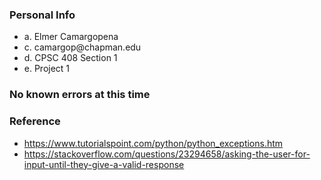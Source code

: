 ### Personal Info
<ul>
<li>a. Elmer Camargopena</li>
<li>c. camargop@chapman.edu</li>
<li>d. CPSC 408 Section 1</li>
<li>e. Project 1</li>
</ul>

### No known errors at this time

### Reference

- https://www.tutorialspoint.com/python/python_exceptions.htm
- https://stackoverflow.com/questions/23294658/asking-the-user-for-input-until-they-give-a-valid-response
